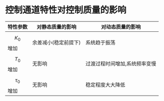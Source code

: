 # 控制通道特性对控制质量的影响

| 特性参数       | 对静态质量的影响     | 对动态质量的影响              |
| -------------- | -------------------- | ----------------------------- |
| $$K_0$$增加    | 余差减小(稳定前提下) | 系统趋于振荡                  |
| $$T_0$$增加    | 无影响               | 过渡过程时间增加,系统频率变慢 |
| $$\tau_0$$增加 | 无影响               | 稳定程度大大降低              |